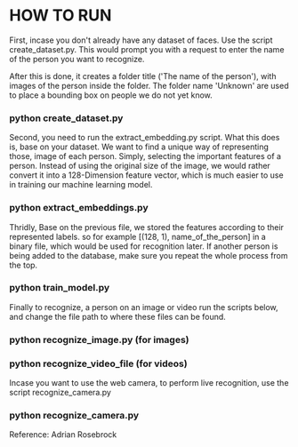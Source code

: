 # HOW TO RUN


First, incase you don't already have any dataset of faces. Use the script create_dataset.py. This would prompt you with a request to enter the name of the person you want to recognize.

After this is done, it creates a folder title ('The name of the person'), with images of the person inside the folder.
The folder name 'Unknown' are used to place a bounding box on people we do not yet know.

###  python create_dataset.py



Second, you need to run the extract_embedding.py script. What this does is, base on your dataset. We want to find a unique way of representing those, image of each person. Simply, selecting the important features of a person. Instead of using the original size of the image, we would rather convert it into a 128-Dimension feature vector, which is much easier to use in training our machine learning model. 

###  python extract_embeddings.py



Thridly, Base on the previous file, we stored the features according to their represented labels.
so for example [(128, 1), name_of_the_person] in a binary file, which would be used for recognition later. If another person is being added to the database, make sure you repeat the whole process from the top.

### python train_model.py


Finally to recognize, a person on an image or video run the scripts below, and change the file path to where these files can be found.

### python recognize_image.py (for images)
### python recognize_video_file (for videos)


Incase you want to use the web camera, to perform live recognition, use the script recognize_camera.py


### python recognize_camera.py


Reference: Adrian Rosebrock
